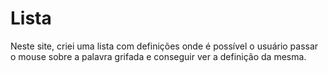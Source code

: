 # Lista
 Neste site, criei uma lista com definições onde é possível o usuário passar o mouse sobre a palavra grifada e conseguir ver a definição da mesma.

